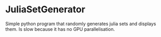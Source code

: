 # JuliaSetGenerator
Simple python program that randomly generates julia sets and displays them. Is slow because it has no GPU parallelisation.
